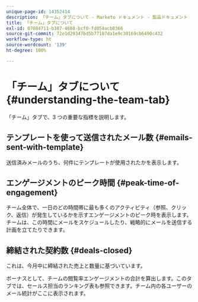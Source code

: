 ```yaml
---
unique-page-id: 14352414
description: 「チーム」タブについて - Marketo ドキュメント - 製品ドキュメント
title: 「チーム」タブについて
exl-id: 07084711-b387-4688-bcf0-fd054acb8366
source-git-commit: 72e1d29347bd5b77107da1e9c30169cb6490c432
workflow-type: ht
source-wordcount: '139'
ht-degree: 100%

---
```


# 「チーム」タブについて {#understanding-the-team-tab}

「チーム」タブで、3 つの重要な指標を説明します。

## テンプレートを使って送信されたメール数 {#emails-sent-with-template}

送信済みメールのうち、何件にテンプレートが使用されたかを表示します。

## エンゲージメントのピーク時間 {#peak-time-of-engagement}

チーム全体で、一日のどの時間帯に最も多くのアクティビティ（参照、クリック、返信）が発生しているかを示すエンゲージメントのピーク時を表示します。チームは、この時間にメールをスケジュールしたり、戦略的にメールを送信する計画を立てたりできます。

## 締結された契約数 {#deals-closed}

これは、今月中に締結された売上と数量に基づいています。

ボーナスとして、チームの閲覧率エンゲージメントの合計を算出します。このタブでは、セールス担当のランキング表も参照できます。チーム内の各ユーザーのメール統計がここに表示されます。
